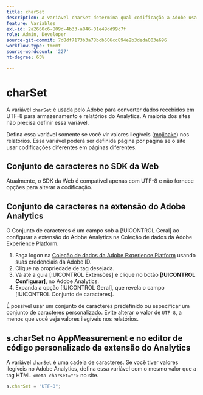 ```yaml
---
title: charSet
description: A variável charSet determina qual codificação a Adobe usa para analisar a solicitação de imagem.
feature: Variables
exl-id: 2a2660c6-809d-4b33-a846-01e49dd99c7f
role: Admin, Developer
source-git-commit: 7d8df7173b3a78bcb506cc894e2b3deda003e696
workflow-type: tm+mt
source-wordcount: '227'
ht-degree: 65%

---
```


# charSet

A variável `charSet` é usada pelo Adobe para converter dados recebidos em UTF-8 para armazenamento e relatórios do Analytics. A maioria dos sites não precisa definir essa variável.

Defina essa variável somente se você vir valores ilegíveis ([mojibake](https://pt.wikipedia.org/wiki/Mojibake)) nos relatórios. Essa variável poderá ser definida página por página se o site usar codificações diferentes em páginas diferentes.

## Conjunto de caracteres no SDK da Web

Atualmente, o SDK da Web é compatível apenas com UTF-8 e não fornece opções para alterar a codificação.

## Conjunto de caracteres na extensão do Adobe Analytics

O Conjunto de caracteres é um campo sob a [!UICONTROL Geral] ao configurar a extensão do Adobe Analytics na Coleção de dados da Adobe Experience Platform.

1. Faça logon na [Coleção de dados da Adobe Experience Platform](https://experience.adobe.com/data-collection) usando suas credenciais da Adobe ID.
1. Clique na propriedade de tag desejada.
1. Vá até a guia [!UICONTROL Extensões] e clique no botão **[!UICONTROL Configurar]**, no Adobe Analytics.
1. Expanda a opção [!UICONTROL Geral], que revela o campo [!UICONTROL Conjunto de caracteres].

É possível usar um conjunto de caracteres predefinido ou especificar um conjunto de caracteres personalizado. Evite alterar o valor de `UTF-8`, a menos que você veja valores ilegíveis nos relatórios.

## s.charSet no AppMeasurement e no editor de código personalizado da extensão do Analytics

A variável `charSet` é uma cadeia de caracteres. Se você tiver valores ilegíveis no Adobe Analytics, defina essa variável com o mesmo valor que a tag HTML `<meta charset="">` no site.

```js
s.charSet = "UTF-8";
```
